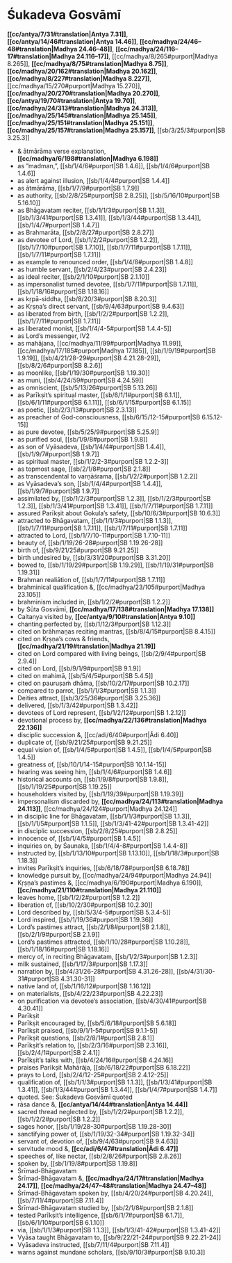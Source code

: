 # Śukadeva Gosvāmī

**[[cc/antya/7/31#translation|Antya 7.31]]**, **[[cc/antya/14/46#translation|Antya 14.46]]**, **[[cc/madhya/24/46–48#translation|Madhya 24.46–48]]**, **[[cc/madhya/24/116–17#translation|Madhya 24.116–17]]**, [[cc/madhya/8/265#purport|Madhya 8.265]], **[[cc/madhya/8/75#translation|Madhya 8.75]]**, **[[cc/madhya/20/162#translation|Madhya 20.162]]**, **[[cc/madhya/8/227#translation|Madhya 8.227]]**, [[cc/madhya/15/270#purport|Madhya 15.270]], **[[cc/madhya/20/270#translation|Madhya 20.270]]**, **[[cc/antya/19/70#translation|Antya 19.70]]**, **[[cc/madhya/24/313#translation|Madhya 24.313]]**, **[[cc/madhya/25/145#translation|Madhya 25.145]]**, **[[cc/madhya/25/151#translation|Madhya 25.151]]**, **[[cc/madhya/25/157#translation|Madhya 25.157]]**, [[sb/3/25/3#purport|SB 3.25.3]]

* & ātmārāma verse explanation, **[[cc/madhya/6/198#translation|Madhya 6.198]]**
* as ”madman,”, [[sb/1/4/6#purport|SB 1.4.6]], [[sb/1/4/6#purport|SB 1.4.6]]
* as alert against illusion, [[sb/1/4/4#purport|SB 1.4.4]]
* as ātmārāma, [[sb/1/7/9#purport|SB 1.7.9]]
* as authority, [[sb/2/8/25#purport|SB 2.8.25]], [[sb/5/16/10#purport|SB 5.16.10]]
* as Bhāgavatam reciter, [[sb/1/1/3#purport|SB 1.1.3]], [[sb/1/3/41#purport|SB 1.3.41]], [[sb/1/3/44#purport|SB 1.3.44]], [[sb/1/4/7#purport|SB 1.4.7]]
* as Brahmarāta, [[sb/2/8/27#purport|SB 2.8.27]]
* as devotee of Lord, [[sb/1/2/2#purport|SB 1.2.2]], [[sb/1/7/10#purport|SB 1.7.10]], [[sb/1/7/11#purport|SB 1.7.11]], [[sb/1/7/11#purport|SB 1.7.11]]
* as example to renounced order, [[sb/1/4/8#purport|SB 1.4.8]]
* as humble servant, [[sb/2/4/23#purport|SB 2.4.23]]
* as ideal reciter, [[sb/2/1/10#purport|SB 2.1.10]]
* as impersonalist turned devotee, [[sb/1/7/11#purport|SB 1.7.11]], [[sb/1/18/16#purport|SB 1.18.16]]
* as kṛpā-siddha, [[sb/8/20/3#purport|SB 8.20.3]]
* as Kṛṣṇa’s direct servant, [[sb/9/4/63#purport|SB 9.4.63]]
* as liberated from birth, [[sb/1/2/2#purport|SB 1.2.2]], [[sb/1/7/11#purport|SB 1.7.11]]
* as liberated monist, [[sb/1/4/4-5#purport|SB 1.4.4-5]]
* as Lord’s messenger, IV2
* as mahājana, [[cc/madhya/11/99#purport|Madhya 11.99]], [[cc/madhya/17/185#purport|Madhya 17.185]], [[sb/1/9/19#purport|SB 1.9.19]], [[sb/4/21/28-29#purport|SB 4.21.28-29]], [[sb/8/2/6#purport|SB 8.2.6]]
* as moonlike, [[sb/1/19/30#purport|SB 1.19.30]]
* as muni, [[sb/4/24/59#purport|SB 4.24.59]]
* as omniscient, [[sb/5/13/26#purport|SB 5.13.26]]
* as Parīkṣit’s spiritual master, [[sb/6/1/1#purport|SB 6.1.1]], [[sb/6/1/11#purport|SB 6.1.11]], [[sb/6/1/15#purport|SB 6.1.15]]
* as poetic, [[sb/2/3/13#purport|SB 2.3.13]]
* as preacher of God-consciousness, [[sb/6/15/12-15#purport|SB 6.15.12-15]]
* as pure devotee, [[sb/5/25/9#purport|SB 5.25.9]]
* as purified soul, [[sb/1/9/8#purport|SB 1.9.8]]
* as son of Vyāsadeva, [[sb/1/4/4#purport|SB 1.4.4]], [[sb/1/9/7#purport|SB 1.9.7]]
* as spiritual master, [[sb/1/2/2-3#purport|SB 1.2.2-3]]
* as topmost sage, [[sb/2/1/8#purport|SB 2.1.8]]
* as transcendental to varṇāśrama, [[sb/1/2/2#purport|SB 1.2.2]]
* as Vyāsadeva’s son, [[sb/1/4/4#purport|SB 1.4.4]], [[sb/1/9/7#purport|SB 1.9.7]]
* assimilated by, [[sb/1/2/3#purport|SB 1.2.3]], [[sb/1/2/3#purport|SB 1.2.3]], [[sb/1/3/41#purport|SB 1.3.41]], [[sb/1/7/11#purport|SB 1.7.11]]
* assured Parīkṣit about Gokula’s safety, [[sb/10/6/3#purport|SB 10.6.3]]
* attracted to Bhāgavatam, [[sb/1/1/3#purport|SB 1.1.3]], [[sb/1/7/11#purport|SB 1.7.11]], [[sb/1/7/11#purport|SB 1.7.11]]
* attracted to Lord, [[sb/1/7/10-11#purport|SB 1.7.10-11]]
* beauty of, [[sb/1/19/26-28#purport|SB 1.19.26-28]]
* birth of, [[sb/9/21/25#purport|SB 9.21.25]]
* birth undesired by, [[sb/3/31/20#purport|SB 3.31.20]]
* bowed to, [[sb/1/19/29#purport|SB 1.19.29]], [[sb/1/19/31#purport|SB 1.19.31]]
* Brahman realiātion of, [[sb/1/7/11#purport|SB 1.7.11]]
* brahminical qualification &, [[cc/madhya/23/105#purport|Madhya 23.105]]
* brahminism included in, [[sb/1/2/2#purport|SB 1.2.2]]
* by Sūta Gosvāmī, **[[cc/madhya/17/138#translation|Madhya 17.138]]**
* Caitanya visited by, **[[cc/antya/9/10#translation|Antya 9.10]]**
* chanting perfected by, [[sb/1/12/3#purport|SB 1.12.3]]
* cited on brāhmaṇas reciting mantras, [[sb/8/4/15#purport|SB 8.4.15]]
* cited on Kṛṣṇa’s cows & friends, **[[cc/madhya/21/19#translation|Madhya 21.19]]**
* cited on Lord compared with living beings, [[sb/2/9/4#purport|SB 2.9.4]]
* cited on Lord, [[sb/9/1/9#purport|SB 9.1.9]]
* cited on mahimā, [[sb/5/4/5#purport|SB 5.4.5]]
* cited on pauruṣaṁ dhāma, [[sb/10/2/17#purport|SB 10.2.17]]
* compared to parrot, [[sb/1/1/3#purport|SB 1.1.3]]
* Deities attract, [[sb/3/25/36#purport|SB 3.25.36]]
* delivered, [[sb/1/3/42#purport|SB 1.3.42]]
* devotees of Lord represent, [[sb/1/2/12#purport|SB 1.2.12]]
* devotional process by, **[[cc/madhya/22/136#translation|Madhya 22.136]]**
* disciplic succession &, [[cc/adi/6/40#purport|Ādi 6.40]]
* duplicate of, [[sb/9/21/25#purport|SB 9.21.25]]
* equal vision of, [[sb/1/4/5#purport|SB 1.4.5]], [[sb/1/4/5#purport|SB 1.4.5]]
* greatness of, [[sb/10/1/14-15#purport|SB 10.1.14-15]]
* hearing was seeing him, [[sb/1/4/6#purport|SB 1.4.6]]
* historical accounts on, [[sb/1/9/8#purport|SB 1.9.8]], [[sb/1/19/25#purport|SB 1.19.25]]
* householders visited by, [[sb/1/19/39#purport|SB 1.19.39]]
* impersonalism discarded by, **[[cc/madhya/24/113#translation|Madhya 24.113]]**, [[cc/madhya/24/124#purport|Madhya 24.124]]
* in disciplic line for Bhāgavatam, [[sb/1/1/3#purport|SB 1.1.3]], [[sb/1/1/5#purport|SB 1.1.5]], [[sb/1/3/41-42#purport|SB 1.3.41-42]]
* in disciplic succession, [[sb/2/8/25#purport|SB 2.8.25]]
* innocence of, [[sb/1/4/5#purport|SB 1.4.5]]
* inquiries on, by Śaunaka, [[sb/1/4/4-8#purport|SB 1.4.4-8]]
* instructed by, [[sb/1/13/10#purport|SB 1.13.10]], [[sb/1/18/3#purport|SB 1.18.3]]
* invites Parīkṣit’s inquiries, [[sb/6/18/78#purport|SB 6.18.78]]
* knowledge pursuit by, [[cc/madhya/24/94#purport|Madhya 24.94]]
* Kṛṣṇa’s pastimes &, [[cc/madhya/6/190#purport|Madhya 6.190]], **[[cc/madhya/21/110#translation|Madhya 21.110]]**
* leaves home, [[sb/1/2/2#purport|SB 1.2.2]]
* liberation of, [[sb/10/2/30#purport|SB 10.2.30]]
* Lord described by, [[sb/5/3/4-5#purport|SB 5.3.4-5]]
* Lord inspired, [[sb/1/19/36#purport|SB 1.19.36]]
* Lord’s pastimes attract, [[sb/2/1/8#purport|SB 2.1.8]], [[sb/2/1/9#purport|SB 2.1.9]]
* Lord’s pastimes attracted, [[sb/1/10/28#purport|SB 1.10.28]], [[sb/1/18/16#purport|SB 1.18.16]]
* mercy of, in reciting Bhāgavatam, [[sb/1/2/3#purport|SB 1.2.3]]
* milk sustained, [[sb/1/17/3#purport|SB 1.17.3]]
* narration by, [[sb/4/31/26-28#purport|SB 4.31.26-28]], [[sb/4/31/30-31#purport|SB 4.31.30-31]]
* native land of, [[sb/1/16/12#purport|SB 1.16.12]]
* on materialists, [[sb/4/22/23#purport|SB 4.22.23]]
* on purification via devotee’s association, [[sb/4/30/41#purport|SB 4.30.41]]
* Parīkṣit
* Parīkṣit encouraged by, [[sb/5/6/18#purport|SB 5.6.18]]
* Parīkṣit praised, [[sb/9/1/1-5#purport|SB 9.1.1-5]]
* Parīkṣit questions, [[sb/2/8/1#purport|SB 2.8.1]]
* Parīkṣit’s relation to, [[sb/2/3/16#purport|SB 2.3.16]], [[sb/2/4/1#purport|SB 2.4.1]]
* Parīkṣit’s talks with, [[sb/4/24/16#purport|SB 4.24.16]]
* praises Parīkṣit Mahārāja, [[sb/6/18/22#purport|SB 6.18.22]]
* prays to Lord, [[sb/2/4/12-25#purport|SB 2.4.12-25]]
* qualification of, [[sb/1/1/3#purport|SB 1.1.3]], [[sb/1/3/41#purport|SB 1.3.41]], [[sb/1/3/44#purport|SB 1.3.44]], [[sb/1/4/7#purport|SB 1.4.7]]
* quoted. See: Śukadeva Gosvāmī quoted
* rāsa dance &, **[[cc/antya/14/44#translation|Antya 14.44]]**
* sacred thread neglected by, [[sb/1/2/2#purport|SB 1.2.2]], [[sb/1/2/2#purport|SB 1.2.2]]
* sages honor, [[sb/1/19/28-30#purport|SB 1.19.28-30]]
* sanctifying power of, [[sb/1/19/32-34#purport|SB 1.19.32-34]]
* servant of, devotion of, [[sb/9/4/63#purport|SB 9.4.63]]
* servitude mood &, **[[cc/adi/6/47#translation|Ādi 6.47]]**
* speeches of, like nectar, [[sb/2/8/26#purport|SB 2.8.26]]
* spoken by, [[sb/1/19/8#purport|SB 1.19.8]]
* Śrīmad-Bhāgavatam
* Śrīmad-Bhāgavatam &, **[[cc/madhya/24/17#translation|Madhya 24.17]]**, **[[cc/madhya/24/47–48#translation|Madhya 24.47–48]]**
* Śrīmad-Bhāgavatam spoken by, [[sb/4/20/24#purport|SB 4.20.24]], [[sb/7/11/4#purport|SB 7.11.4]]
* Śrīmad-Bhāgavatam studied by, [[sb/2/1/8#purport|SB 2.1.8]]
* tested Parīkṣit’s intelligence, [[sb/6/1/7#purport|SB 6.1.7]], [[sb/6/1/10#purport|SB 6.1.10]]
* via, [[sb/1/1/3#purport|SB 1.1.3]], [[sb/1/3/41-42#purport|SB 1.3.41-42]]
* Vyāsa taught Bhāgavatam to, [[sb/9/22/21-24#purport|SB 9.22.21-24]]
* Vyāsadeva instructed, [[sb/7/11/4#purport|SB 7.11.4]]
* warns against mundane scholars, [[sb/9/10/3#purport|SB 9.10.3]]
